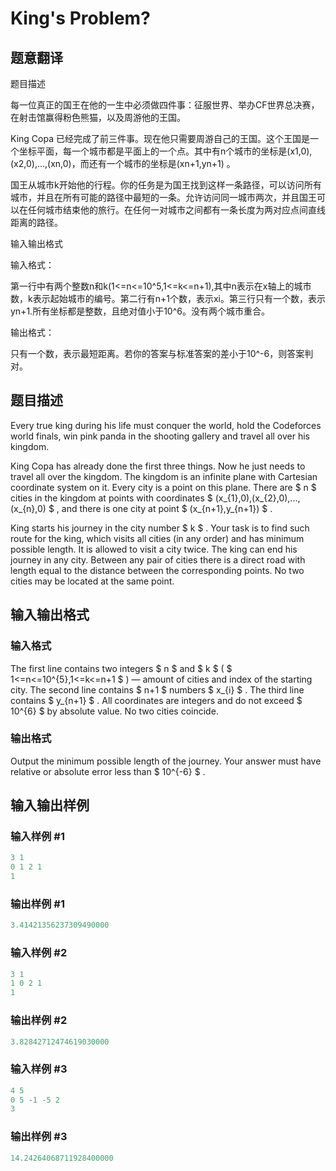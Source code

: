 # King&#039;s Problem?

## 题意翻译

题目描述

每一位真正的国王在他的一生中必须做四件事：征服世界、举办CF世界总决赛，在射击馆赢得粉色熊猫，以及周游他的王国。

King Copa 已经完成了前三件事。现在他只需要周游自己的王国。这个王国是一个坐标平面，每一个城市都是平面上的一个点。其中有n个城市的坐标是(x1​,0),(x2,0),...,(xn​,0)，而还有一个城市的坐标是(xn+1​,yn+1​) 。

国王从城市k开始他的行程。你的任务是为国王找到这样一条路径，可以访问所有城市，并且在所有可能的路径中最短的一条。允许访问同一城市两次，并且国王可以在任何城市结束他的旅行。在任何一对城市之间都有一条长度为两对应点间直线距离的路径。

输入输出格式

输入格式：

第一行中有两个整数n和k(1<=n<=10^5,1<=k<=n+1),其中n表示在x轴上的城市数，k表示起始城市的编号。第二行有n+1个数，表示xi。第三行只有一个数，表示yn+1.所有坐标都是整数，且绝对值小于10^6。没有两个城市重合。

输出格式：

只有一个数，表示最短距离。若你的答案与标准答案的差小于10^-6，则答案判对。

## 题目描述

Every true king during his life must conquer the world, hold the Codeforces world finals, win pink panda in the shooting gallery and travel all over his kingdom.

King Copa has already done the first three things. Now he just needs to travel all over the kingdom. The kingdom is an infinite plane with Cartesian coordinate system on it. Every city is a point on this plane. There are $ n $ cities in the kingdom at points with coordinates $ (x_{1},0),(x_{2},0),...,(x_{n},0) $ , and there is one city at point $ (x_{n+1},y_{n+1}) $ .

King starts his journey in the city number $ k $ . Your task is to find such route for the king, which visits all cities (in any order) and has minimum possible length. It is allowed to visit a city twice. The king can end his journey in any city. Between any pair of cities there is a direct road with length equal to the distance between the corresponding points. No two cities may be located at the same point.

## 输入输出格式

### 输入格式

The first line contains two integers $ n $ and $ k $ ( $ 1<=n<=10^{5},1<=k<=n+1 $ ) — amount of cities and index of the starting city. The second line contains $ n+1 $ numbers $ x_{i} $ . The third line contains $ y_{n+1} $ . All coordinates are integers and do not exceed $ 10^{6} $ by absolute value. No two cities coincide.

### 输出格式

Output the minimum possible length of the journey. Your answer must have relative or absolute error less than $ 10^{-6} $ .

## 输入输出样例

### 输入样例 #1

```cpp
3 1
0 1 2 1
1

```
### 输出样例 #1

```cpp
3.41421356237309490000
```


### 输入样例 #2

```cpp
3 1
1 0 2 1
1

```
### 输出样例 #2

```cpp
3.82842712474619030000
```


### 输入样例 #3

```cpp
4 5
0 5 -1 -5 2
3

```
### 输出样例 #3

```cpp
14.24264068711928400000
```


